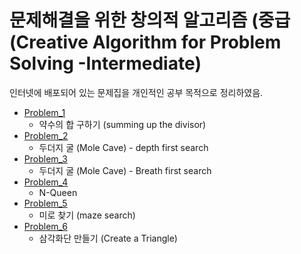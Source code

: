 문제해결을 위한 창의적 알고리즘 (중급 (Creative Algorithm for Problem Solving -Intermediate)
==========================================================================================

인터넷에 배포되어 있는 문제집을 개인적인 공부 목적으로 정리하였음.

* [Problem_1](https://github.com/heesoon/algorithm/tree/develop/Creative_algorithms_for_problem_solving_(intermediate)/Problem_1)
  * 약수의 합 구하기 (summing up the divisor)
* [Problem_2](https://github.com/heesoon/algorithm/tree/develop/Creative_algorithms_for_problem_solving_(intermediate)/Problem_2)
  * 두더지 굴 (Mole Cave) - depth first search
* [Problem_3](https://github.com/heesoon/algorithm/tree/develop/Creative_algorithms_for_problem_solving_(intermediate)/Problem_3)
  * 두더지 굴 (Mole Cave) - Breath first search
* [Problem_4](https://github.com/heesoon/algorithm/tree/develop/Creative_algorithms_for_problem_solving_(intermediate)/Problem_4)
  * N-Queen
* [Problem_5](https://github.com/heesoon/algorithm/tree/develop/Creative_algorithms_for_problem_solving_(intermediate)/Problem_5)
  * 미로 찾기 (maze search)
* [Problem_6](https://github.com/heesoon/algorithm/tree/develop/Creative_algorithms_for_problem_solving_(intermediate)/Problem_6)
  * 삼각화단 만들기 (Create a Triangle)
